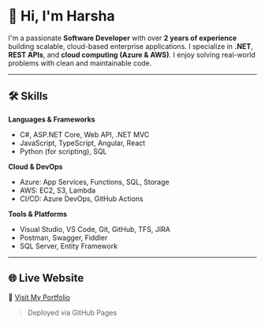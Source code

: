 # 👋 Hi, I'm Harsha

I'm a passionate **Software Developer** with over **2 years of experience** building scalable, cloud-based enterprise applications. I specialize in **.NET**, **REST APIs**, and **cloud computing (Azure & AWS)**. I enjoy solving real-world problems with clean and maintainable code.

---

## 🛠️ Skills

**Languages & Frameworks**  
- C#, ASP.NET Core, Web API, .NET MVC  
- JavaScript, TypeScript, Angular, React  
- Python (for scripting), SQL  

**Cloud & DevOps**  
- Azure: App Services, Functions, SQL, Storage  
- AWS: EC2, S3, Lambda  
- CI/CD: Azure DevOps, GitHub Actions  

**Tools & Platforms**  
- Visual Studio, VS Code, Git, GitHub, TFS, JIRA  
- Postman, Swagger, Fiddler  
- SQL Server, Entity Framework

---

## 🌐 Live Website

🔗 [Visit My Portfolio](https://harshachowdary06.github.io/SaiSriHarsha/index.html)

> Deployed via GitHub Pages 
